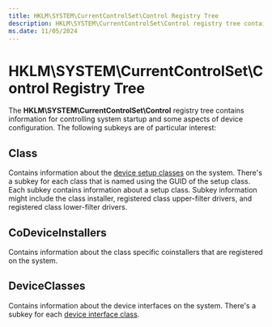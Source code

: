 ```yaml
---
title: HKLM\SYSTEM\CurrentControlSet\Control Registry Tree
description: HKLM\SYSTEM\CurrentControlSet\Control registry tree contains information for controlling system startup and some aspects of device configuration.
ms.date: 11/05/2024
---
```


# HKLM\\SYSTEM\\CurrentControlSet\\Control Registry Tree

The **HKLM\\SYSTEM\\CurrentControlSet\\Control** registry tree contains information for controlling system startup and some aspects of device configuration. The following subkeys are of particular interest:

## Class

Contains information about the [device setup classes](./overview-of-device-setup-classes.md) on the system. There's a subkey for each class that is named using the GUID of the setup class. Each subkey contains information about a setup class. Subkey information might include the class installer, registered class upper-filter drivers, and registered class lower-filter drivers.

## CoDeviceInstallers

Contains information about the class specific coinstallers that are registered on the system.

## DeviceClasses

Contains information about the device interfaces on the system. There's a subkey for each [device interface class](./overview-of-device-interface-classes.md).
